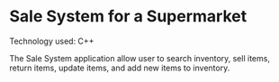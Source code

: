 # Sale System for a Supermarket

Technology used: C++

The Sale System application allow user to search inventory, sell items, return items, update items, and add new items to inventory. 

